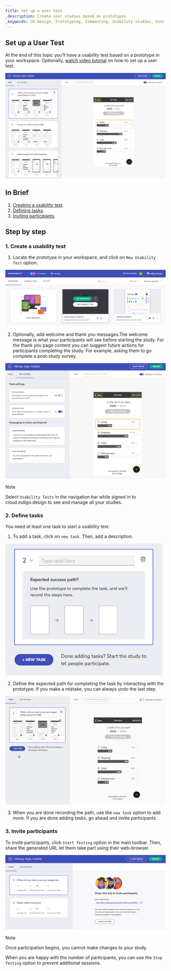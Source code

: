 ```yaml
---
title: Set up a user test
_description: Create user studies based on prototypes
_keywords: UX Design, Prototyping, Commenting, Usability studies, User testing
---
```


## Set up a User Test

At the end of this topic you'll have a usability test based on a prototype in your workspace. 
Optionally, [watch video tutorial](https://youtu.be/_jCDjtxTLCo) on how to set up a user test.

<img class="responsive-img" src="../images/setting_up_a_usability_test_1.png" />

<br/>

## In Brief

1. [Creating a usability test][a-1].
2. [Defining tasks][a-2].
3. [Inviting participants][a-3].

##  Step by step

### 1. Create a usability test

1. Locate the prototype in your workspace, and click on `New Usability Test` option.
  
<img class="responsive-img" src="../images/setting_up_a_usability_test_2.png"/>

<br/>

2. Optionally, add welcome and thank you messages.The welcome message is what your participants will see before starting the study. For the thank you page content you can suggest future actions for participants completing the study. For example, asking them to go complete a post-study survey.

<img class="responsive-img" src="../images/setting_up_a_usability_test_3.png"/>

<br/>

> [!note]
> Select `Usability Tests` in the navigation bar while signed in to cloud.indigo.design to see and manage all your studies.


### 2. Define tasks

You need at least one task to start a usability test.

1. To add a task, click on `new task`. Then, add a description.

<img class="responsive-img" src="../images/setting_up_a_usability_test_4.png"/>

<br/>

2. Define the expected path for completing the task by interacting with the prototype. If you make a mistake, you can always undo the last step.

<img class="responsive-img" src="../images/setting_up_a_usability_test_5.gif"/>

<br/>

3. When you are done recording the path, use the `new task` option to add more. If you are done adding tasks, go ahead and invite participants.
    
### 3. Invite participants

To invite participants, click `Start Testing` option in the main toolbar. Then, share the generated URL let them take part using their web-browser.

<img class="responsive-img" src="../images/setting_up_a_usability_test_6.png"/>

<br/>

> [!note]
> Once participation begins, you cannot make changes to your study.

When you are happy with the number of participants, you can use the `Stop Testing` option to prevent additional sessions.

[1]: https://www.youtube.com/watch?v=vilyDL4fDT0
[2]: https://cloud.indigo.design/api/shares/qv6uzwx9jwu3/files/project/Money%20App.zip
[3]: https://cloud.indigo.design


[a-1]: #1-create-a-usability-test
[a-2]: #2-define-tasks
[a-3]: #3-invite-participants
